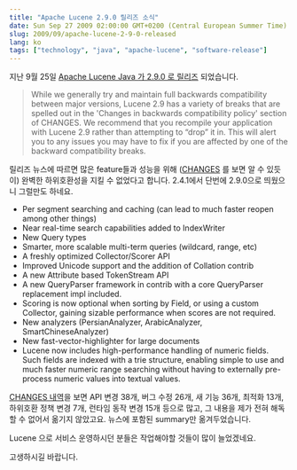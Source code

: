```yaml
---
title: "Apache Lucene 2.9.0 릴리즈 소식"
date: Sun Sep 27 2009 02:00:00 GMT+0200 (Central European Summer Time)
slug: 2009/09/apache-lucene-2-9-0-released
lang: ko
tags: ["technology", "java", "apache-lucene", "software-release"]
---
```


지난 9월 25일 [Apache Lucene Java 가 2.9.0 로 릴리즈](http://lucene.apache.org/java/docs/index.html#25+September+2009+-+Lucene+Java+2.9.0+available) 되었습니다.


> While we generally try and maintain full backwards compatibility between major versions, Lucene 2.9 has a variety of breaks that are spelled out in the 'Changes in backwards compatibility policy' section of CHANGES. We recommend that you recompile your application with Lucene 2.9 rather than attempting to “drop” it in. This will alert you to any issues you may have to fix if you are affected by one of the backward compatibility breaks.


릴리즈 뉴스에 따르면 많은 feature들과 성능을 위해 ([CHANGES](http://lucene.apache.org/java/2_9_0/changes/Changes.html#2.9.0) 를 보면 알 수 있듯이) 완벽한 하위호환성을 지킬 수 없었다고 합니다. 2.4.1에서 단번에 2.9.0으로 띄웠으니 그럴만도 하네요.

- Per segment searching and caching (can lead to much faster reopen among other things)
- Near real-time search capabilities added to IndexWriter
- New Query types
- Smarter, more scalable multi-term queries (wildcard, range, etc)
- A freshly optimized Collector/Scorer API
- Improved Unicode support and the addition of Collation contrib
- A new Attribute based TokenStream API
- A new QueryParser framework in contrib with a core QueryParser replacement impl included.
- Scoring is now optional when sorting by Field, or using a custom Collector, gaining sizable performance when scores are not required.
- New analyzers (PersianAnalyzer, ArabicAnalyzer, SmartChineseAnalyzer)
- New fast-vector-highlighter for large documents
- Lucene now includes high-performance handling of numeric fields. Such fields are indexed with a trie structure, enabling simple to use and much faster numeric range searching without having to externally pre-process numeric values into textual values.

[CHANGES 내역](http://lucene.apache.org/java/2_9_0/changes/Changes.html#2.9.0)을 보면 API 변경 38개, 버그 수정 26개, 새 기능 36개, 최적화 13개, 하위호환 정책 변경 7개, 런타임 동작 변경 15개 등으로 많고, 그 내용을 제가 전혀 해독할 수 없어서 옮기지 않았고요. 뉴스에 포함된 summary만 옮겨두었습니다.

Lucene 으로 서비스 운영하시던 분들은 작업해야할 것들이 많이 늘었겠네요.

고생하시길 바랍니다.
